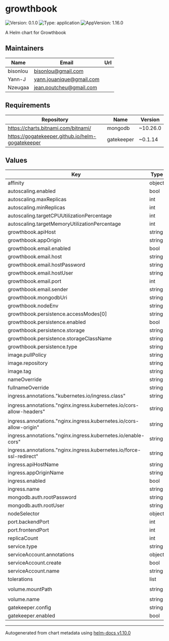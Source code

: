 # growthbook

![Version: 0.1.0](https://img.shields.io/badge/Version-0.1.0-informational?style=flat-square) ![Type: application](https://img.shields.io/badge/Type-application-informational?style=flat-square) ![AppVersion: 1.16.0](https://img.shields.io/badge/AppVersion-1.16.0-informational?style=flat-square)

A Helm chart for Growthbook

## Maintainers

| Name | Email | Url |
| ---- | ------ | --- |
| bisonlou | <bisonlou@gmail.com> |  |
| Yann-J | <yann.jouanique@gmail.com> |  |
| Nzeugaa | <jean.poutcheu@gmail.com> |  |

## Requirements

| Repository | Name | Version |
|------------|------|---------|
| https://charts.bitnami.com/bitnami/ | mongodb | ~10.26.0 |
| https://gogatekeeper.github.io/helm-gogatekeeper | gatekeeper | ~0.1.14 |

## Values

| Key | Type | Default | Description |
|-----|------|---------|-------------|
| affinity | object | `{}` |  |
| autoscaling.enabled | bool | `false` |  |
| autoscaling.maxReplicas | int | `100` |  |
| autoscaling.minReplicas | int | `1` |  |
| autoscaling.targetCPUUtilizationPercentage | int | `80` |  |
| autoscaling.targetMemoryUtilizationPercentage | int | `80` |  |
| growthbook.apiHost | string | `"https://my-api-host.io:443"` |  |
| growthbook.appOrigin | string | `"https://my-app-origin.io:443"` |  |
| growthbook.email.enabled | bool | `false` |  |
| growthbook.email.host | string | `"host.example.com"` |  |
| growthbook.email.hostPassword | string | `"password"` |  |
| growthbook.email.hostUser | string | `"user"` |  |
| growthbook.email.port | int | `25` |  |
| growthbook.email.sender | string | `"sender@example.com"` |  |
| growthbook.mongodbUri | string | `"mongodb://root:password@mongo:27017/"` |  |
| growthbook.nodeEnv | string | `"production"` |  |
| growthbook.persistence.accessModes[0] | string | `"ReadWriteMany"` |  |
| growthbook.persistence.enabled | bool | `false` |  |
| growthbook.persistence.storage | string | `"3Gi"` |  |
| growthbook.persistence.storageClassName | string | `"-"` |  |
| growthbook.persistence.type | string | `"emptyDir"` |  |
| image.pullPolicy | string | `"Always"` |  |
| image.repository | string | `"growthbook/growthbook"` |  |
| image.tag | string | `"latest"` |  |
| nameOverride | string | `""` |  |
| fullnameOverride | string | `""` |  |
| ingress.annotations."kubernetes.io/ingress.class" | string | `"nginx"` |  |
| ingress.annotations."nginx.ingress.kubernetes.io/cors-allow-headers" | string | `"Authorization,Referer,sec-ch-ua,sec-ch-ua-mobile,sec-ch-ua-platform,User-Agent,X-Organization,Content-Type"` |  |
| ingress.annotations."nginx.ingress.kubernetes.io/cors-allow-origin" | string | `"https://my-app-origin.io"` |  |
| ingress.annotations."nginx.ingress.kubernetes.io/enable-cors" | string | `"true"` |  |
| ingress.annotations."nginx.ingress.kubernetes.io/force-ssl-redirect" | string | `"true"` |  |
| ingress.apiHostName | string | `"my-api-host.io"` |  |
| ingress.appOriginName | string | `"my-app-origin.io"` |  |
| ingress.enabled | bool | `false` |  |
| ingress.name | string | `"growthbook-ingress"` |  |
| mongodb.auth.rootPassword | string | `"password"` |  |
| mongodb.auth.rootUser | string | `"root"` |  |
| nodeSelector | object | `{}` |  |
| port.backendPort | int | `3100` |  |
| port.frontendPort | int | `3000` |  |
| replicaCount | int | `1` |  |
| service.type | string | `"ClusterIP"` |  |
| serviceAccount.annotations | object | `{}` |  |
| serviceAccount.create | bool | `true` |  |
| serviceAccount.name | string | `""` |  |
| tolerations | list | `[]` |  |
| volume.mountPath | string | `"/usr/local/src/app/packages/back-end/uploads"` |  |
| volume.name | string | `"uploads-persistent-storage"` |  |
| gatekeeper.config | string | `nil` |  |
| gatekeeper.enabled | bool | `true` |  |

----------------------------------------------
Autogenerated from chart metadata using [helm-docs v1.10.0](https://github.com/norwoodj/helm-docs/releases/v1.10.0)
